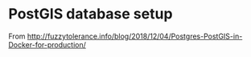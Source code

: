 # PostGIS database setup

From http://fuzzytolerance.info/blog/2018/12/04/Postgres-PostGIS-in-Docker-for-production/

